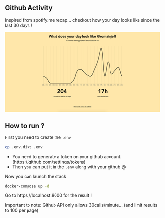 ## Github Activity
Inspired from spotify.me recap... checkout how your day looks like since the last 30 days !

![](./screenshot.png)

## How to run ?
First you need to create the `.env`
```bash
cp .env.dist .env
```

- You need to generate a token on your github account. (https://github.com/settings/tokens)
- Then you can put it in the `.env` along with your github @

Now you can launch the stack
```bash
docker-compose up -d
```

Go to https://localhost:8000 for the result !

Important to note: Github API only allows 30calls/minute... (and limit results to 100 per page)
